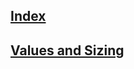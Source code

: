 ## [Index](https://github.com/IIKUYY/CSS/tree/main/index.md)
## [Values and Sizing](https://github.com/IIKUYY/CSS/tree/main/Chapter16/Ch16.md)

